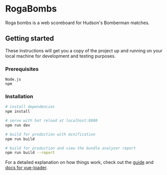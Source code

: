 # RogaBombs

Roga bombs is a web scoreboard for Hudson's Bomberman matches.

## Getting started

These instructions will get you a copy of the project up and running on your local machine for development and testing purposes.

### Prerequisites

```
Node.js
npm
```

### Installation

``` bash
# install dependencies
npm install

# serve with hot reload at localhost:8080
npm run dev

# build for production with minification
npm run build

# build for production and view the bundle analyzer report
npm run build --report
```

For a detailed explanation on how things work, check out the [guide](http://vuejs-templates.github.io/webpack/) and [docs for vue-loader](http://vuejs.github.io/vue-loader).
